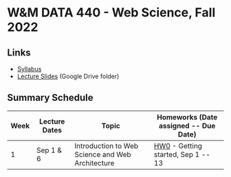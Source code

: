 # W&M DATA 440 - Web Science, Fall 2022

## Links

* [Syllabus](syllabus.md)
* [Lecture Slides](https://drive.google.com/drive/folders/1HObCiFisrbFuUC1L4YTrJQXK7nm0igQm?usp=sharing) (Google  Drive folder)
<!--* [Course Materials on Blackboard](https://www.blackboard.wm.edu/ultra/courses/_385456_1/cl/outline)-->

## Summary Schedule

|Week |Lecture Dates|Topic|Homeworks (Date assigned -- Due Date)
|---|---|---|---|
|1|Sep  1 &  6|Introduction to Web Science and Web Architecture| [HW0](homework/hw0) - Getting started, Sep 1 -- 13
<!--
|2|Sep  8 & 13|Introduction to Python| HW1 - Web Sci. Intro, Sep 13 -- 27
|3|Sep 15 & 20|Introduction to Info Vis with R, Python|
|4|Sep 22 & 27|Measuring the Web|
|5|Sep 29 & Oct 4|Archiving the Web| HW2 - Archiving the Web, Sep 29 -- Oct 11
|6|Oct 6  & 11|Searching the Web| HW3 - Ranking Webpages, Oct 11 -- Oct 20
| | Oct 13 -- 16 |**NO CLASS - Fall Break**|
|7|Oct 18 & 20|Social Networks| HW4 - Exploring Social Networks, Oct 20 -- Nov 3
|8|Oct 25 & 27|Selection and Social Influence| 
|9|Nov 1 & 3|Visualizing Social Networks| HW5 - Graph partitioning, Nov 3 -- Nov 15
| | Nov 8 |**NO CLASS - Election Day, Go Vote! 🗳️**|
|10|Nov 10 & 15|Disinformation| HW6 - Analyzing Disinformation Domains, Nov 15 -- Nov 22
|11|Nov 17 & 22|Collective Intelligence and Recommender Systems| HW7 - Recommender Systems, Nov 22 -- Dec 1
| | Nov 23 -- 27 |**NO CLASS - Thanksgiving Break**|
|12|Nov 29 & Dec 1|Clustering Algorithms| HW8 - Clustering, Dec 1 -- Dec 8
|13|Dec 6 & 8 |Document Filtering (Classification)| HW9 - Email classification, Dec 8 -- Dec 20
|| Fri, Dec 9|*last day of classes*|
-->
